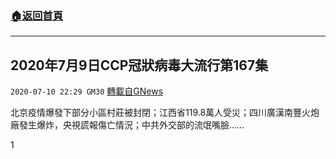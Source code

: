###  [:house:返回首頁](https://github.com/ourhimalayas/txt)
---

## 2020年7月9日CCP冠狀病毒大流行第167集
`2020-07-10 22:29 GM30` [轉載自GNews](https://gnews.org/zh-hant/259788/)

北京疫情爆發下部分小區村莊被封閉；江西省119.8萬人受災；四川廣漢南豐火炮廠發生爆炸，央視謊報傷亡情況；中共外交部的流氓嘴臉……



1
